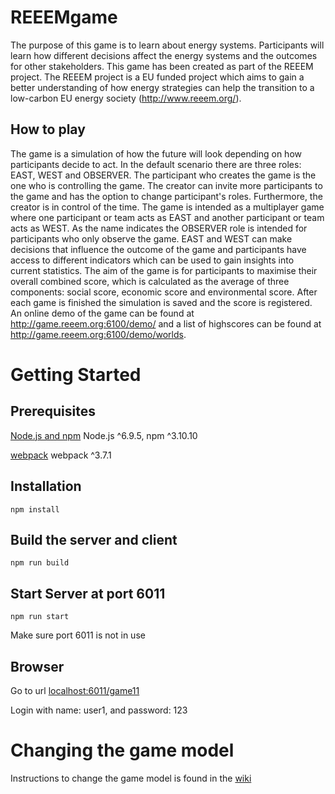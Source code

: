 # REEEMgame
The purpose of this game is to learn about energy systems. Participants will learn how different decisions affect the energy systems and the outcomes for other stakeholders.
This game has been created as part of the REEEM project. The REEEM project is a EU funded project which aims to gain a better understanding of how energy strategies can help the transition to a low-carbon EU energy society (http://www.reeem.org/).
## How to play
The game is a simulation of how the future will look depending on how participants decide to act. In the default scenario there are three roles: EAST, WEST and OBSERVER. The participant who creates the game is the one who is controlling the game. The creator can invite more participants to the game and has the option to change participant's roles. Furthermore, the creator is in control of the time. The game is intended as a multiplayer game where one participant or team acts as EAST and another participant or team acts as WEST. As the name indicates the OBSERVER role is intended for participants who only observe the game. EAST and WEST can make decisions that influence the outcome of the game and participants have access to different indicators which can be used to gain insights into current statistics. The aim of the game is for participants to maximise their overall combined score, which is calculated as the average of three components: social score, economic score and environmental score. After each game is finished the simulation is saved and the score is registered. An online demo of the game can be found at http://game.reeem.org:6100/demo/ and a list of highscores can be found at http://game.reeem.org:6100/demo/worlds.
# Getting Started
## Prerequisites
[Node.js and npm](https://nodejs.org/en/download/)  Node.js ^6.9.5, npm ^3.10.10

[webpack](https://github.com/webpack/webpack)  webpack ^3.7.1
## Installation
	npm install 
## Build the server and client 
 	npm run build
## Start Server at port 6011
	npm run start
Make sure port 6011 is not in use

## Browser
Go to url [localhost:6011/game11](http://localhost:6011/game11/)

Login with name: user1, and password: 123

# Changing the game model
Instructions to change the game model is found in the [wiki](https://github.com/ReeemProject/REEEMgame-local/wiki)
	
